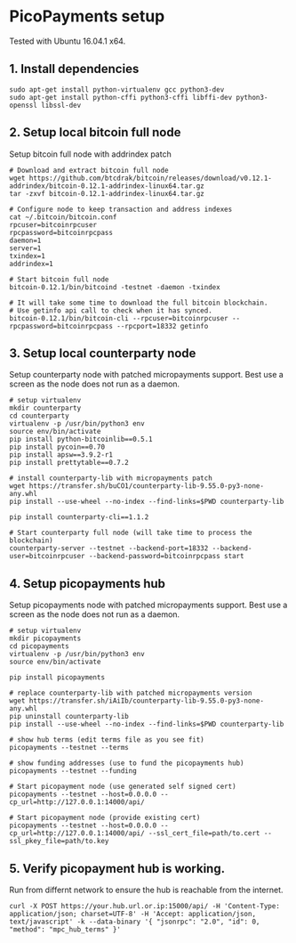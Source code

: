 # PicoPayments setup

Tested with Ubuntu 16.04.1 x64. 


## 1. Install dependencies

    sudo apt-get install python-virtualenv gcc python3-dev
    sudo apt-get install python-cffi python3-cffi libffi-dev python3-openssl libssl-dev


## 2. Setup local bitcoin full node

Setup bitcoin full node with addrindex patch

    # Download and extract bitcoin full node
    wget https://github.com/btcdrak/bitcoin/releases/download/v0.12.1-addrindex/bitcoin-0.12.1-addrindex-linux64.tar.gz
    tar -zxvf bitcoin-0.12.1-addrindex-linux64.tar.gz

    # Configure node to keep transaction and address indexes
    cat ~/.bitcoin/bitcoin.conf 
    rpcuser=bitcoinrpcuser
    rpcpassword=bitcoinrpcpass
    daemon=1
    server=1
    txindex=1
    addrindex=1

    # Start bitcoin full node
    bitcoin-0.12.1/bin/bitcoind -testnet -daemon -txindex

    # It will take some time to download the full bitcoin blockchain.
    # Use getinfo api call to check when it has synced.
    bitcoin-0.12.1/bin/bitcoin-cli --rpcuser=bitcoinrpcuser --rpcpassword=bitcoinrpcpass --rpcport=18332 getinfo


## 3. Setup local counterparty node

Setup counterparty node with patched micropayments support.
Best use a screen as the node does not run as a daemon.

    # setup virtualenv
    mkdir counterparty
    cd counterparty
    virtualenv -p /usr/bin/python3 env
    source env/bin/activate
    pip install python-bitcoinlib==0.5.1
    pip install pycoin==0.70
    pip install apsw==3.9.2-r1
    pip install prettytable==0.7.2

    # install counterparty-lib with micropayments patch
    wget https://transfer.sh/buCO1/counterparty-lib-9.55.0-py3-none-any.whl
    pip install --use-wheel --no-index --find-links=$PWD counterparty-lib
    
    pip install counterparty-cli==1.1.2

    # Start counterparty full node (will take time to process the blockchain)
    counterparty-server --testnet --backend-port=18332 --backend-user=bitcoinrpcuser --backend-password=bitcoinrpcpass start


## 4. Setup picopayments hub

Setup picopayments node with patched micropayments support.
Best use a screen as the node does not run as a daemon.

    # setup virtualenv
    mkdir picopayments
    cd picopayments
    virtualenv -p /usr/bin/python3 env
    source env/bin/activate

    pip install picopayments
    
    # replace counterparty-lib with patched micropayments version
    wget https://transfer.sh/iAiIb/counterparty-lib-9.55.0-py3-none-any.whl
    pip uninstall counterparty-lib
    pip install --use-wheel --no-index --find-links=$PWD counterparty-lib
    
    # show hub terms (edit terms file as you see fit)
    picopayments --testnet --terms

    # show funding addresses (use to fund the picopayments hub)
    picopayments --testnet --funding

    # Start picopayment node (use generated self signed cert)
    picopayments --testnet --host=0.0.0.0 --cp_url=http://127.0.0.1:14000/api/

    # Start picopayment node (provide existing cert)
    picopayments --testnet --host=0.0.0.0 --cp_url=http://127.0.0.1:14000/api/ --ssl_cert_file=path/to.cert --ssl_pkey_file=path/to.key


## 5. Verify picopayment hub is working.

Run from differnt network to ensure the hub is reachable from the internet.

    curl -X POST https://your.hub.url.or.ip:15000/api/ -H 'Content-Type: application/json; charset=UTF-8' -H 'Accept: application/json, text/javascript' -k --data-binary '{ "jsonrpc": "2.0", "id": 0, "method": "mpc_hub_terms" }'
